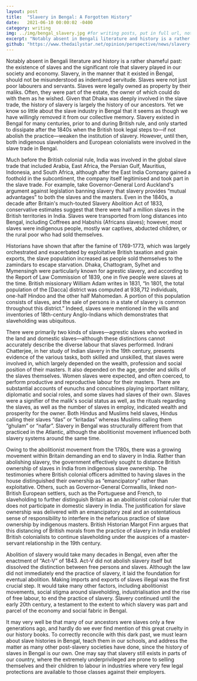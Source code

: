```yaml
---
layout: post
title:  "Slavery in Bengal: A Forgotten History"
date:   2021-06-10 00:00:02 -0400
category: writing
img: ../img/bengal_slavery.jpg #for writing posts, put in full url, not relative urls
excerpt: "Notably absent in Bengali literature and history is a rather shameful past: the existence of slaves and the significant role that slavery played in our society and economy. It may very well be that many of our ancestors were slaves only a few generations ago, and hardly do we ever find mention of this great cruelty in our history books."
github: "https://www.thedailystar.net/opinion/perspective/news/slavery-bengal-forgotten-history-1643383"
---
```


Notably absent in Bengali literature and history is a rather shameful past: the existence of slaves and the significant role that slavery played in our society and economy. Slavery, in the manner that it existed in Bengal, should not be misunderstood as indentured servitude. Slaves were not just poor labourers and servants. Slaves were legally owned as property by their maliks. Often, they were part of the estate, the owner of which could do with them as he wished. Given that Dhaka was deeply involved in the slave trade, the history of slavery is largely the history of our ancestors. Yet we know so little about the slave industry in Bengal that it seems as though we have willingly removed it from our collective memory. Slavery existed in Bengal for many centuries, prior to and during British rule, and only started to dissipate after the 1840s when the British took legal steps to—if not abolish the practice—weaken the institution of slavery. However, until then, both indigenous slaveholders and European colonialists were involved in the slave trade in Bengal.

Much before the British colonial rule, India was involved in the global slave trade that included Arabia, East Africa, the Persian Gulf, Mauritius, Indonesia, and South Africa, although after the East India Company gained a foothold in the subcontinent, the company itself legitimised and took part in the slave trade. For example, take Governor-General Lord Auckland's argument against legislation banning slavery that slavery provides “mutual advantages” to both the slaves and the masters. Even in the 1840s, a decade after Britain's much-touted Slavery Abolition Act of 1833, conservative estimates suggest that there were half a million slaves in the British territories in India. Slaves were transported from long distances into Bengal, including Coffrees and Habshis (Africans slaves); however, most slaves were indigenous people, mostly war captives, abducted children, or the rural poor who had sold themselves.

Historians have shown that after the famine of 1769-1773, which was largely orchestrated and exacerbated by exploitative British taxation and grain exports, the slave population increased as people sold themselves to the zamindars to escape starvation. Dhaka, Chattogram, Sylhet and Mymensingh were particularly known for agrestic slavery, and according to the Report of Law Commission of 1839, one in five people were slaves at the time. British missionary William Adam writes in 1831, “In 1801, the total population of the [Dacca] district was computed at 938,712 individuals, one-half Hindoo and the other half Mahomedan. A portion of this population consists of slaves, and the sale of persons in a state of slavery is common throughout this district.” Indeed, slaves were mentioned in the wills and inventories of 18th-century Anglo-Indians which demonstrates that slaveholding was ubiquitous.

There were primarily two kinds of slaves—agrestic slaves who worked in the land and domestic slaves—although these distinctions cannot accurately describe the diverse labour that slaves performed. Indrani Chatterjee, in her study of Indian slavery in the 19th century, presents evidence of the various tasks, both skilled and unskilled, that slaves were involved in, which largely depended on the wealth, profession and social position of their masters. It also depended on the age, gender and skills of the slaves themselves. Women slaves were expected, and often coerced, to perform productive and reproductive labour for their masters. There are substantial accounts of eunuchs and concubines playing important military, diplomatic and social roles, and some slaves had slaves of their own. Slaves were a signifier of the malik's social status as well, as the rituals regarding the slaves, as well as the number of slaves in employ, indicated wealth and prosperity for the owner. Both Hindus and Muslims held slaves, Hindus calling their slaves “das” or “kritadas” whereas Muslims calling them “ghulam” or “nafar”. Slavery in Bengal was structurally different from that practiced in the Atlantic, although the abolitionist movement influenced both slavery systems around the same time.

Owing to the abolitionist movement from the 1780s, there was a growing movement within Britain demanding an end to slavery in India. Rather than abolishing slavery, the government effectively sought to distance British ownership of slaves in India from indigenous slave ownership. The testimonies where British colonial officers admitted to having slaves in the house distinguished their ownership as “emancipatory” rather than exploitative. Others, such as Governor-General Cornwallis, linked non-British European settlers, such as the Portuguese and French, to slaveholding to further distinguish Britain as an abolitionist colonial ruler that does not participate in domestic slavery in India. The justification for slave ownership was delivered with an emancipatory zeal and an ostentatious sense of responsibility to interfere in the nefarious practice of slave ownership by indigenous masters. British Historian Margot Finn argues that this distancing of British morals from the practice of slavery in India enabled British colonialists to continue slaveholding under the auspices of a master-servant relationship in the 19th century.

Abolition of slavery would take many decades in Bengal, even after the enactment of “Act-V” of 1843. Act-V did not abolish slavery itself but dissolved the distinction between free persons and slaves. Although the law did not immediately end the practice of slavery, it laid the foundation for eventual abolition. Making imports and exports of slaves illegal was the first crucial step. It would take many other factors, including abolitionist movements, social stigma around slaveholding, industrialisation and the rise of free labour, to end the practice of slavery. Slavery continued until the early 20th century, a testament to the extent to which slavery was part and parcel of the economy and social fabric in Bengal.

It may very well be that many of our ancestors were slaves only a few generations ago, and hardly do we ever find mention of this great cruelty in our history books. To correctly reconcile with this dark past, we must learn about slave histories in Bengal, teach them in our schools, and address the matter as many other post-slavery societies have done, since the history of slaves in Bengal is our own. One may say that slavery still exists in parts of our country, where the extremely underprivileged are prone to selling themselves and their children to labour in industries where very few legal protections are available to those classes against their employers.